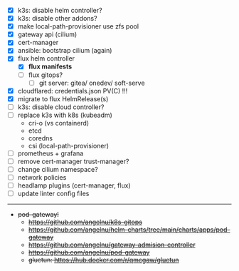 - [x] k3s: disable helm controller?
- [x] k3s: disable other addons?
- [x] make local-path-provisioner use zfs pool
- [x] gateway api (cilium)
- [x] cert-manager
- [x] ansible: bootstrap cilium (again)
- [x] flux helm controller
  - [x] **flux manifests**
  - [ ] flux gitops?
    - [ ] git server: gitea/ onedev/ soft-serve
- [x] cloudflared: credentials.json PV(C) !!!
- [x] migrate to flux HelmRelease(s)
- [ ] k3s: disable cloud controller?
- [ ] replace k3s with k8s (kubeadm)
  - cri-o (vs containerd)
  - etcd
  - coredns
  - csi (local-path-provisioner)
- [ ] prometheus + grafana
- [ ] remove cert-manager trust-manager?
- [ ] change cilium namespace?
- [ ] network policies
- [ ] headlamp plugins (cert-manager, flux)
- [ ] update linter config files

---

- ~~pod-gateway!~~
  - ~~https://github.com/angelnu/k8s-gitops~~
  - ~~https://github.com/angelnu/helm-charts/tree/main/charts/apps/pod-gateway~~
  - ~~https://github.com/angelnu/gateway-admision-controller~~
  - ~~https://github.com/angelnu/pod-gateway~~
  - ~~gluetun: https://hub.docker.com/r/qmcgaw/gluetun~~
